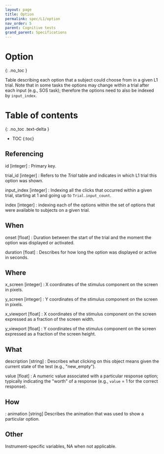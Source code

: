 ```yaml
---
layout: page
title: Option
permalink: spec/L1/option
nav_order: 5
parent: Cognitive tests
grand_parent: Specifications
---
```


# <i class="fa fa-table"></i> Option
{: .no_toc }

Table describing each option that a subject could choose from in a given L1 trial. Note that in some tasks the options may change within a trial after each input (e.g., SOS task); therefore the options need to also be indexed by `input_index`. 


# Table of contents
{: .no_toc .text-delta }
- TOC
{:toc}


## Referencing

id [integer]
: Primary key.


trial_id [integer]
: Refers to the *<i class="fa fa-table"></i> Trial* table and indicates in which L1 trial this option was shown.


input_index [integer]
: Indexing all the clicks that occurred within a given trial, starting at 1 and going up to `Trial.input_count`.


index [integer]
: indexing each of the options within the set of options that were available to subjects on a given trial.


## When

onset [float]
: Duration between the start of the trial and the moment the option was displayed or activated.


duration [float]
: Describes for how long the option was displayed or active in seconds.

## Where

x_screen [integer]
: X coordinates of the stimulus component on the screen in pixels. 


y_screen [integer]
: Y coordinates of the stimulus component on the screen in pixels. 


x_viewport [float]
: X coordinates of the stimulus component on the screen expressed as a fraction of the screen width. 


y_viewport [float]
: Y coordinates of the stimulus component on the screen expressed as a fraction of the screen height. 


## What

description [string]
: Describes what clicking on this object means given the current state of the test (e.g., "new_empty").


value [float]
: A numeric value associated with a particular response option; typically indicating the "worth" of a response (e.g., `value` = 1 for the correct response).


## How

: animation [string]
Describes the animation that was used to show a particular option.


## Other
Instrument-specific variables, NA when not applicable.

